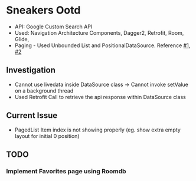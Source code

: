 # Sneakers Ootd
  * API: Google Custom Search API
  * Used: Navigation Architecture Components, Dagger2, Retrofit, Room, Glide, 
  * Paging - Used Unbounded List and PositionalDataSource. Reference [#1](https://github.com/googlesamples/android-architecture-components/tree/master/PagingWithNetworkSample), [#2](https://medium.com/@jungil.han/paging-library-%EA%B7%B8%EA%B2%83%EC%9D%B4-%EC%93%B0%EA%B3%A0%EC%8B%B6%EB%8B%A4-bc2ab4d27b87)

## Investigation
  * Cannot use livedata inside DataSource class -> Cannot invoke setValue on a background thread
  * Used Retrofit Call to retrieve the api response within DataSource class
## Current Issue
  * PagedList Item index is not showing properly (eg. show extra empty layout for initial 0 position)
## TODO
### Implement Favorites page using Roomdb
